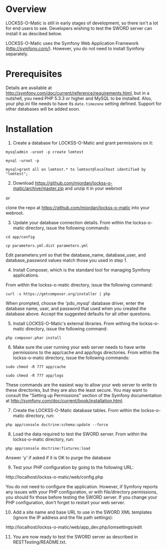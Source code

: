 Overview
========

LOCKSS-O-Matic is still in early stages of development, so there isn't a lot for end users to see. Developers wishing to test the SWORD server can install it as descibed below.

LOCKSS-O-Matic uses the Symfony Web Application Framework (http://symfony.com/). However, you do not need to install Symfony separately.

Prerequisites
=============

Details are available at http://symfony.com/doc/current/reference/requirements.html, but in a nutshell, you need PHP 5.3.3 or higher and MySQL to be installed. Also, your php.ini file needs to have its ```date.timezone``` setting defined. Support for other databases will be added soon.

Installation
============

1) Create a database for LOCKSS-O-Matic and grant permissions on it:

```mysqladmin -uroot -p create lomtest```

```mysql -uroot -p```

```mysql>grant all on lomtest.* to lomtest@localhost identified by "lomtest";```

2) Download https://github.com/mjordan/lockss-o-matic/archive/master.zip and unzip it in your webroot

or

clone the repo at https://github.com/mjordan/lockss-o-matic into your webroot.

3) Update your database connection details. From within the lockss-o-matic directory, issue the following commands:
  
  ```cd app/config```
  
  ```cp parameters.yml.dist parameters.yml```

Edit parameters.yml so that the database_name, database_user, and database_password values match those you used in step 1.

4) Install Composer, which is the standard tool for managing Symfony applications.

From within the lockss-o-matic directory, issue the following command:

```curl -s https://getcomposer.org/installer | php```

When prompted, choose the 'pdo_mysql' database driver, enter the database name, user, and password that used when you created the database above. Accept the suggested defaults for all other questions.

5) Install LOCKSS-O-Matic's external libraries. From withing the lockss-o-matic directory, issue the following command:

```php composer.phar install```

6) Make sure the user running your web server needs to have write permissions to the app/cache and app/logs directories. From within the lockss-o-matic directory, issue the following commands:

```sudo chmod -R 777 app/cache```

```sudo chmod -R 777 app/logs```

These commands are the easiest way to allow your web server to write to these directories, but they are also the least secure. You may want to consult the "Setting up Permissions" section of the Symfony documentation at http://symfony.com/doc/current/book/installation.html.


7) Create the LOCKSS-O-Matic database tables. From within the lockss-o-matic directory, run:

```php app/console doctrine:schema:update --force```

8) Load the data required to test the SWORD server. From within the lockss-o-matic directory, run:

```php app/console doctrine:fixtures:load```

Answer 'y' if asked if it is OK to purge the database

9) Test your PHP configuration by going to the following URL:

http://localhost/lockss-o-matic/web/config.php

You do not need to configure the application. However, if Symfony reports any issues with your PHP configuration, or with file/directory permissions, you should fix those before testing the SWORD server. If you change your PHP configuration, don't forget to restart your web server.

10) Add a site name and base URL to use in the SWORD XML templates (ignore the IP address and the file path settings):

http://localhost/lockss-o-matic/web/app_dev.php/lomsettings/edit

11) You are now ready to test the SWORD server as described in RESTTesting/README.txt.
